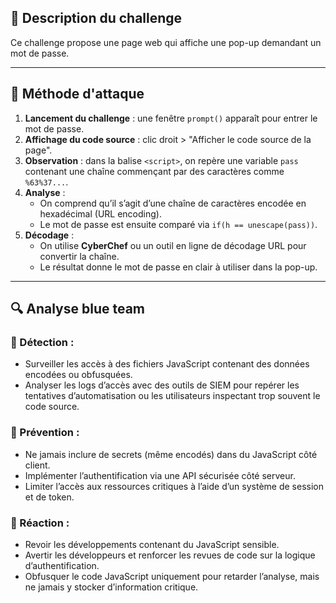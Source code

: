 ## 📌 Description du challenge


Ce challenge propose une page web qui affiche une pop-up demandant un mot de passe.

---

## 🚀 Méthode d'attaque

1. **Lancement du challenge** : une fenêtre `prompt()` apparaît pour entrer le mot de passe.
2. **Affichage du code source** : clic droit > "Afficher le code source de la page".
3. **Observation** : dans la balise `<script>`, on repère une variable `pass` contenant une chaîne commençant par des caractères comme `%63%37...`.
4. **Analyse** :
   - On comprend qu’il s’agit d’une chaîne de caractères encodée en hexadécimal (URL encoding).
   - Le mot de passe est ensuite comparé via `if(h == unescape(pass))`.
5. **Décodage** :
   - On utilise **CyberChef** ou un outil en ligne de décodage URL pour convertir la chaîne.
   - Le résultat donne le mot de passe en clair à utiliser dans la pop-up.

---

## 🔍 Analyse blue team

### 🔹 Détection :
- Surveiller les accès à des fichiers JavaScript contenant des données encodées ou obfusquées.
- Analyser les logs d’accès avec des outils de SIEM pour repérer les tentatives d’automatisation ou les utilisateurs inspectant trop souvent le code source.

### 🔹 Prévention :
- Ne jamais inclure de secrets (même encodés) dans du JavaScript côté client.
- Implémenter l’authentification via une API sécurisée côté serveur.
- Limiter l’accès aux ressources critiques à l’aide d’un système de session et de token.

### 🔹 Réaction :
- Revoir les développements contenant du JavaScript sensible.
- Avertir les développeurs et renforcer les revues de code sur la logique d’authentification.
- Obfusquer le code JavaScript uniquement pour retarder l’analyse, mais ne jamais y stocker d’information critique.
